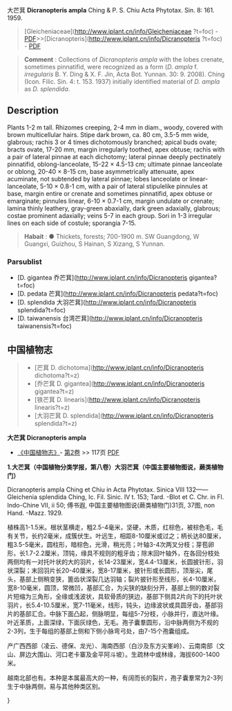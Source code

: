 大芒萁 **Dicranopteris ampla** Ching & P. S. Chiu Acta Phytotax. Sin. 8: 161. 1959.

> [Gleicheniaceae](http://www.iplant.cn/info/Gleicheniaceae ?t=foc) - [PDF](http://iplant.cn/foc/pdf/Gleicheniaceae.pdf)>>[Dicranopteris](http://www.iplant.cn/info/Dicranopteris ?t=foc) - [PDF](http://www.iplant.cn/foc/pdf/Dicranopteris.pdf)

> **Comment** : 
> Collections of *Dicranopteris ampla* with the lobes crenate, sometimes pinnatifid, were recognized as a form (*D. ampla* f. *irregularis* B. Y. Ding & X. F. Jin, Acta Bot. Yunnan. 30: 9. 2008). Ching (Icon. Filic. Sin. 4: t. 153. 1937) initially identified material of *D. ampla* as *D.* *splendida*.

## Description

Plants 1-2 m tall. Rhizomes creeping, 2-4 mm in diam., woody, covered with brown multicellular hairs. Stipe dark brown, ca. 80 cm, 3.5-5 mm wide, glabrous; rachis 3 or 4 times dichotomously branched; apical buds ovate; bracts ovate, 17-20 mm, margin irregularly toothed, apex obtuse; rachis with a pair of lateral pinnae at each dichotomy; lateral pinnae deeply pectinately pinnatifid, oblong-lanceolate, 15-22 × 4.5-13 cm; ultimate pinnae lanceolate or oblong, 20-40 × 8-15 cm, base asymmetrically attenuate, apex acuminate, not subtended by lateral pinnae; lobes lanceolate or linear-lanceolate, 5-10 × 0.8-1 cm, with a pair of lateral stipulelike pinnules at base, margin entire or crenate and sometimes pinnatifid, apex obtuse or emarginate; pinnules linear, 6-10 × 0.7-1 cm, margin undulate or crenate; lamina thinly leathery, gray-green abaxially, dark green adaxially, glabrous; costae prominent adaxially; veins 5-7 in each group. Sori in 1-3 irregular lines on each side of costule; sporangia 7-15.

> **Habait** : 
>● Thickets, forests; 700-1900 m. SW Guangdong, W Guangxi, Guizhou, S Hainan, S Xizang, S Yunnan.

### Parsublist

* [D.  gigantea  乔芒萁](http://www.iplant.cn/info/Dicranopteris gigantea?t=foc)
* [D.  pedata  芒萁](http://www.iplant.cn/info/Dicranopteris pedata?t=foc)
* [D.  splendida  大羽芒萁](http://www.iplant.cn/info/Dicranopteris splendida?t=foc)
* [D.  taiwanensis  台湾芒萁](http://www.iplant.cn/info/Dicranopteris taiwanensis?t=foc)

## 中国植物志

> * [芒萁  D.  dichotoma](http://www.iplant.cn/info/Dicranopteris dichotoma?t=z)
> * [乔芒萁  D.  gigantea](http://www.iplant.cn/info/Dicranopteris gigantea?t=z)
> * [铁芒萁  D.  linearis](http://www.iplant.cn/info/Dicranopteris linearis?t=z)
> * [大羽芒萁  D.  splendida](http://www.iplant.cn/info/Dicranopteris splendida?t=z)

**大芒萁 Dicranopteris ampla**

* [《中国植物志》](http://www.iplant.cn/frps)- [第2卷](http://www.iplant.cn/frps/vol/2) >> 117页 [PDF](http://www.iplant.cn/frps/pdf/2/117.PDF)

**1.大芒萁（中国植物分类学报，第八卷）大羽芒萁（中国主要植物图说，蕨类植物门）**

Dicranopteris ampla Ching et Chiu in Acta Phytotax. Sinica VIII 132——Gleichenia splendida Ching, Ic. Fil. Sinic. IV t. 153; Tard. -Blot et C. Chr. in Fl. Indo-Chine VII, ii 50; 傅书遐, 中国主要植物图说(蕨类植物门)31页, 37图, non Hand. -Mazz. 1929.

植株高1-1.5米。根状茎横走，粗2.5-4毫米，坚硬，木质，红棕色，被棕色毛，毛有关节，长约2毫米，成簇伏生。叶远生，相距8-10厘米或过之；柄长达80厘米，粗3.5-5毫米，圆柱形，暗棕色，光滑，稍光亮；叶轴3-4次两叉分枝；芽苞卵形，长1.7-2.2厘米，顶钝，缘具不规则的粗牙齿；除末回叶轴外，在各回分枝处两侧均有一对托叶状的大的羽片，长14-23厘米，宽4.4-13厘米，长圆披针形，羽状深裂；末回羽片长20-40厘米，宽8-17厘米，披针形或长圆形，顶渐尖，尾头，基部上侧稍变狭，篦齿状深裂几达羽轴；裂片披针形至线形，长4-10厘米，宽8-10毫米，圆顶，常微凹，基部汇合，为尖狭的缺刻分开，基部上侧的数对裂片短缩为三角形，全缘或浅波状，具软骨质的狭边，基部下侧具2片向下的托叶状羽片，长5.4-10.5厘米，宽7-11毫米，线形，钝头，边缘波状或具圆牙齿，基部羽片的基部汇合。中脉下面凸起，侧脉明显，每组5-7分枝，小脉并行，直达叶缘。叶近革质，上面深绿，下面灰绿色，无毛。孢子囊羣圆形，沿中脉两侧为不规的2-3列，生于每组的基部上侧和下侧小脉弯弓处，由7-15个孢囊组成。

产广西西部（凌云、德保、龙光）、海南西部（白沙及东方尖峯岭）、云南南部（文山、屏边大围山、河口老卡寨及金平阿斗坡）。生疏林中或林缘，海拔600-1400米。

越南北部也有。本种是本属最高大的一种，有阔而长的裂片，孢子囊羣常为2-3列生于中脉两侧，易与其他种类区别。

}